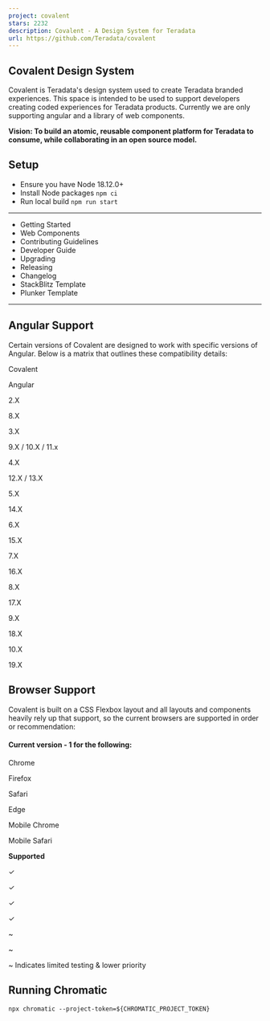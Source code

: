 ```yaml
---
project: covalent
stars: 2232
description: Covalent - A Design System for Teradata
url: https://github.com/Teradata/covalent
---
```


Covalent Design System
----------------------

Covalent is Teradata's design system used to create Teradata branded experiences. This space is intended to be used to support developers creating coded experiences for Teradata products. Currently we are only supporting angular and a library of web components.

**Vision: To build an atomic, reusable component platform for Teradata to consume, while collaborating in an open source model.**

Setup
-----

-   Ensure you have Node 18.12.0+
-   Install Node packages `npm ci`
-   Run local build `npm run start`

* * *

-   Getting Started
-   Web Components
-   Contributing Guidelines
-   Developer Guide
-   Upgrading
-   Releasing
-   Changelog
-   StackBlitz Template
-   Plunker Template

* * *

Angular Support
---------------

Certain versions of Covalent are designed to work with specific versions of Angular. Below is a matrix that outlines these compatibility details:

Covalent

Angular

2.X

8.X

3.X

9.X / 10.X / 11.x

4.X

12.X / 13.X

5.X

14.X

6.X

15.X

7.X

16.X

8.X

17.X

9.X

18.X

10.X

19.X

Browser Support
---------------

Covalent is built on a CSS Flexbox layout and all layouts and components heavily rely up that support, so the current browsers are supported in order or recommendation:

#### Current version - 1 for the following:

Chrome

Firefox

Safari

Edge

Mobile Chrome

Mobile Safari

**Supported**

✓

✓

✓

✓

~

~

~ Indicates limited testing & lower priority

Running Chromatic
-----------------

`npx chromatic --project-token=${CHROMATIC_PROJECT_TOKEN}`
